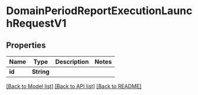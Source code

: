 # DomainPeriodReportExecutionLaunchRequestV1

## Properties

Name | Type | Description | Notes
------------ | ------------- | ------------- | -------------
**id** | **String** |  |

[[Back to Model list]](./README.md#documentation-for-models) [[Back to API list]](./README.md#documentation-for-api-endpoints) [[Back to README]](../README.md)
